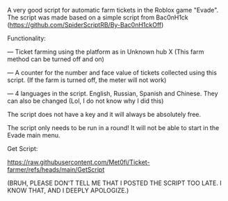 A very good script for automatic farm tickets in the Roblox game "Evade". The script was made based on a simple script from Bac0nH1ck (https://github.com/SpiderScriptRB/By-Bac0nH1ckOff)

Functionality:

— Ticket farming using the platform as in Unknown hub X (This farm method can be turned off and on) 

— A counter for the number and face value of tickets collected using this script. (If the farm is turned off, the meter will not work) 

— 4 languages in the script. English, Russian, Spanish and Chinese. They can also be changed (Lol, I do not know why I did this) 

The script does not have a key and it will always be absolutely free. 

The script only needs to be run in a round! It will not be able to start in the Evade main menu. 

Get Script:

https://raw.githubusercontent.com/Met0fi/Ticket-farmer/refs/heads/main/GetScript

(BRUH, PLEASE DON'T TELL ME THAT I POSTED THE SCRIPT TOO LATE. I KNOW THAT, AND I DEEPLY APOLOGIZE.)
